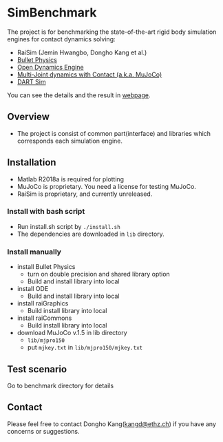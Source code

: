 # SimBenchmark

The project is for benchmarking the state-of-the-art rigid body simulation engines for contact dynamics solving:

- RaiSim (Jemin Hwangbo, Dongho Kang et al.)
- [Bullet Physics](http://bulletphysics.org/)
- [Open Dynamics Engine](http://www.ode.org/)
- [Multi-Joint dynamics with Contact (a.k.a. MuJoCo)](http://mujoco.org/)
- [DART Sim](https://dartsim.github.io/)

You can see the details and the result in [webpage](https://leggedrobotics.github.io/SimBenchmark/).


## Overview

- The project is consist of common part(interface) and libraries which corresponds each simulation engine.

## Installation

- Matlab R2018a is required for plotting
- MuJoCo is proprietary. You need a license for testing MuJoCo.
- RaiSim is proprietary, and currently unreleased.

### Install with bash script

- Run install.sh script by ```./install.sh ```
- The dependencies are downloaded in ```lib``` directory.

### Install manually

- install Bullet Physics
    - turn on double precision and shared library option
    - Build and install library into local
- install ODE
    - Build and install library into local
- install raiGraphics
    - Build install library into local
- install raiCommons
    - Build install library into local
- download MuJoCo v.1.5 in lib directory
    - ```lib/mjpro150```
    - put ```mjkey.txt``` in ```lib/mjpro150/mjkey.txt```

## Test scenario

Go to benchmark directory for details

## Contact

Please feel free to contact Dongho Kang(kangd@ethz.ch) if you have any concerns or suggestions.

